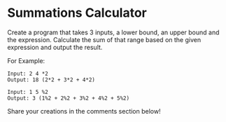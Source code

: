 # Summations Calculator

Create a program that takes 3 inputs, a lower bound, an upper bound and the expression. Calculate the sum of that range based on the given expression and output the result.

For Example:
```
Input: 2 4 *2
Output: 18 (2*2 + 3*2 + 4*2)

Input: 1 5 %2
Output: 3 (1%2 + 2%2 + 3%2 + 4%2 + 5%2)
```
Share your creations in the comments section below!
